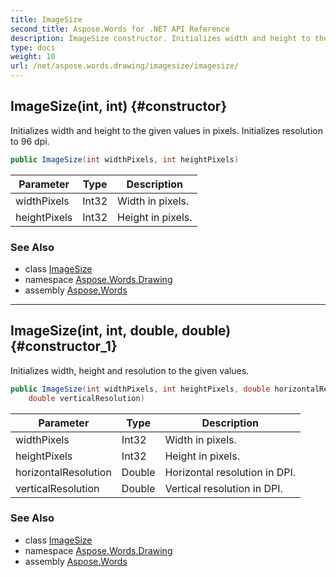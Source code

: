 ```yaml
---
title: ImageSize
second_title: Aspose.Words for .NET API Reference
description: ImageSize constructor. Initializes width and height to the given values in pixels. Initializes resolution to 96 dpi in C#.
type: docs
weight: 10
url: /net/aspose.words.drawing/imagesize/imagesize/
---
```

## ImageSize(int, int) {#constructor}

Initializes width and height to the given values in pixels. Initializes resolution to 96 dpi.

```csharp
public ImageSize(int widthPixels, int heightPixels)
```

| Parameter | Type | Description |
| --- | --- | --- |
| widthPixels | Int32 | Width in pixels. |
| heightPixels | Int32 | Height in pixels. |

### See Also

* class [ImageSize](../)
* namespace [Aspose.Words.Drawing](../../imagesize/)
* assembly [Aspose.Words](../../../)

---

## ImageSize(int, int, double, double) {#constructor_1}

Initializes width, height and resolution to the given values.

```csharp
public ImageSize(int widthPixels, int heightPixels, double horizontalResolution, 
    double verticalResolution)
```

| Parameter | Type | Description |
| --- | --- | --- |
| widthPixels | Int32 | Width in pixels. |
| heightPixels | Int32 | Height in pixels. |
| horizontalResolution | Double | Horizontal resolution in DPI. |
| verticalResolution | Double | Vertical resolution in DPI. |

### See Also

* class [ImageSize](../)
* namespace [Aspose.Words.Drawing](../../imagesize/)
* assembly [Aspose.Words](../../../)
